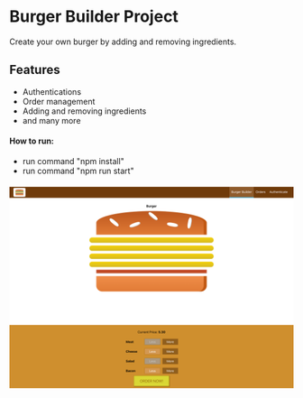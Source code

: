 # Burger Builder Project

Create your own burger by adding and removing ingredients.

## Features
- Authentications
- Order management
- Adding and removing ingredients
- and many more

#### How to run:
- run command "npm install"
- run command "npm run start"

##### ![image](./src/assets/images/burger-builder.png)
